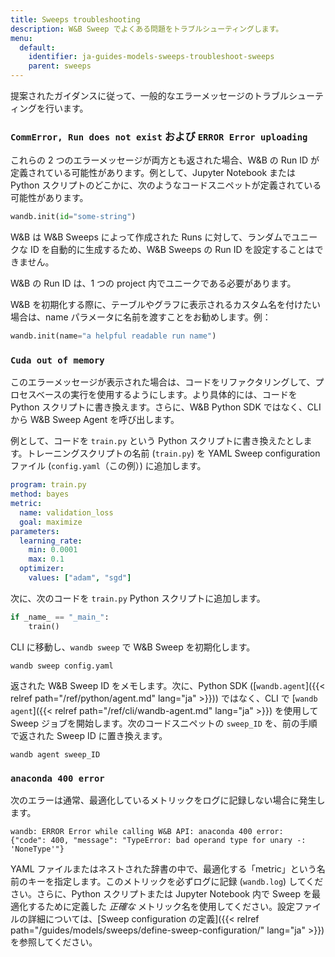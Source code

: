 ```yaml
---
title: Sweeps troubleshooting
description: W&B Sweep でよくある問題をトラブルシューティングします。
menu:
  default:
    identifier: ja-guides-models-sweeps-troubleshoot-sweeps
    parent: sweeps
---
```


提案されたガイダンスに従って、一般的なエラーメッセージのトラブルシューティングを行います。

### `CommError, Run does not exist` および `ERROR Error uploading`

これらの 2 つのエラーメッセージが両方とも返された場合、W&B の Run ID が定義されている可能性があります。例として、Jupyter Notebook または Python スクリプトのどこかに、次のようなコードスニペットが定義されている可能性があります。

```python
wandb.init(id="some-string")
```

W&B は W&B Sweeps によって作成された Runs に対して、ランダムでユニークな ID を自動的に生成するため、W&B Sweeps の Run ID を設定することはできません。

W&B の Run ID は、1 つの project 内でユニークである必要があります。

W&B を初期化する際に、テーブルやグラフに表示されるカスタム名を付けたい場合は、name パラメータに名前を渡すことをお勧めします。例：

```python
wandb.init(name="a helpful readable run name")
```

### `Cuda out of memory`

このエラーメッセージが表示された場合は、コードをリファクタリングして、プロセスベースの実行を使用するようにします。より具体的には、コードを Python スクリプトに書き換えます。さらに、W&B Python SDK ではなく、CLI から W&B Sweep Agent を呼び出します。

例として、コードを `train.py` という Python スクリプトに書き換えたとします。トレーニングスクリプトの名前 (`train.py`) を YAML Sweep configuration ファイル (`config.yaml`（この例）) に追加します。

```yaml
program: train.py
method: bayes
metric:
  name: validation_loss
  goal: maximize
parameters:
  learning_rate:
    min: 0.0001
    max: 0.1
  optimizer:
    values: ["adam", "sgd"]
```

次に、次のコードを `train.py` Python スクリプトに追加します。

```python
if _name_ == "_main_":
    train()
```

CLI に移動し、`wandb sweep` で W&B Sweep を初期化します。

```shell
wandb sweep config.yaml
```

返された W&B Sweep ID をメモします。次に、Python SDK ([`wandb.agent`]({{< relref path="/ref/python/agent.md" lang="ja" >}})) ではなく、CLI で [`wandb agent`]({{< relref path="/ref/cli/wandb-agent.md" lang="ja" >}}) を使用して Sweep ジョブを開始します。次のコードスニペットの `sweep_ID` を、前の手順で返された Sweep ID に置き換えます。

```shell
wandb agent sweep_ID
```

### `anaconda 400 error`

次のエラーは通常、最適化しているメトリックをログに記録しない場合に発生します。

```shell
wandb: ERROR Error while calling W&B API: anaconda 400 error: 
{"code": 400, "message": "TypeError: bad operand type for unary -: 'NoneType'"}
```

YAML ファイルまたはネストされた辞書の中で、最適化する「metric」という名前のキーを指定します。このメトリックを必ずログに記録 (`wandb.log`) してください。さらに、Python スクリプトまたは Jupyter Notebook 内で Sweep を最適化するために定義した _正確な_ メトリック名を使用してください。設定ファイルの詳細については、[Sweep configuration の定義]({{< relref path="/guides/models/sweeps/define-sweep-configuration/" lang="ja" >}}) を参照してください。
